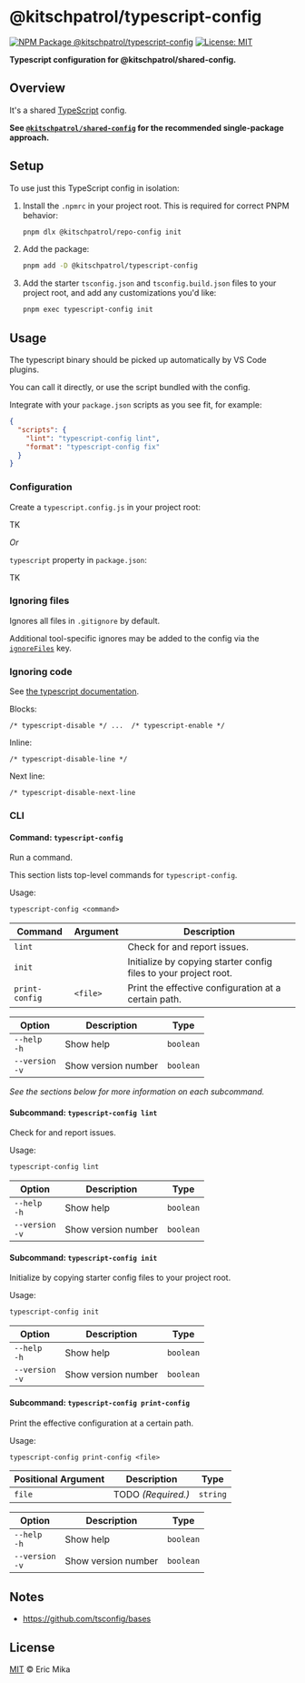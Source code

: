 <!--+ Warning: Content inside HTML comment blocks was generated by mdat and may be overwritten. +-->

<!-- title -->

# @kitschpatrol/typescript-config

<!-- /title -->

<!-- badges -->

[![NPM Package @kitschpatrol/typescript-config](https://img.shields.io/npm/v/@kitschpatrol/typescript-config.svg)](https://npmjs.com/package/@kitschpatrol/typescript-config)
[![License: MIT](https://img.shields.io/badge/License-MIT-yellow.svg)](https://opensource.org/licenses/MIT)

<!-- /badges -->

<!-- description -->

**Typescript configuration for @kitschpatrol/shared-config.**

<!-- /description -->

## Overview

It's a shared [TypeScript](https://www.typescriptlang.org/) config.

**See [`@kitschpatrol/shared-config`](https://www.npmjs.com/package/@kitschpatrol/shared-config) for the recommended single-package approach.**

## Setup

To use just this TypeScript config in isolation:

1. Install the `.npmrc` in your project root. This is required for correct PNPM behavior:

   ```sh
   pnpm dlx @kitschpatrol/repo-config init
   ```

2. Add the package:

   ```sh
   pnpm add -D @kitschpatrol/typescript-config
   ```

3. Add the starter `tsconfig.json` and `tsconfig.build.json` files to your project root, and add any customizations you'd like:

   ```sh
   pnpm exec typescript-config init
   ```

## Usage

The typescript binary should be picked up automatically by VS Code plugins.

You can call it directly, or use the script bundled with the config.

Integrate with your `package.json` scripts as you see fit, for example:

```json
{
  "scripts": {
    "lint": "typescript-config lint",
    "format": "typescript-config fix"
  }
}
```

### Configuration

Create a `typescript.config.js` in your project root:

TK

_Or_

`typescript` property in `package.json`:

TK

### Ignoring files

Ignores all files in `.gitignore` by default.

Additional tool-specific ignores may be added to the config via the [`ignoreFiles`](https://typescript.io/user-guide/configure#ignorefiles) key.

### Ignoring code

See [the typescript documentation](https://typescript.io/user-guide/ignore-code).

Blocks:

`/* typescript-disable */ ...  /* typescript-enable */`

Inline:

`/* typescript-disable-line */`

Next line:

`/* typescript-disable-next-line`

### CLI

<!-- cli-help -->

#### Command: `typescript-config`

Run a command.

This section lists top-level commands for `typescript-config`.

Usage:

```txt
typescript-config <command>
```

| Command        | Argument | Description                                                      |
| -------------- | -------- | ---------------------------------------------------------------- |
| `lint`         |          | Check for and report issues.                                     |
| `init`         |          | Initialize by copying starter config files to your project root. |
| `print-config` | `<file>` | Print the effective configuration at a certain path.             |

| Option              | Description         | Type      |
| ------------------- | ------------------- | --------- |
| `--help`<br>`-h`    | Show help           | `boolean` |
| `--version`<br>`-v` | Show version number | `boolean` |

_See the sections below for more information on each subcommand._

#### Subcommand: `typescript-config lint`

Check for and report issues.

Usage:

```txt
typescript-config lint
```

| Option              | Description         | Type      |
| ------------------- | ------------------- | --------- |
| `--help`<br>`-h`    | Show help           | `boolean` |
| `--version`<br>`-v` | Show version number | `boolean` |

#### Subcommand: `typescript-config init`

Initialize by copying starter config files to your project root.

Usage:

```txt
typescript-config init
```

| Option              | Description         | Type      |
| ------------------- | ------------------- | --------- |
| `--help`<br>`-h`    | Show help           | `boolean` |
| `--version`<br>`-v` | Show version number | `boolean` |

#### Subcommand: `typescript-config print-config`

Print the effective configuration at a certain path.

Usage:

```txt
typescript-config print-config <file>
```

| Positional Argument | Description        | Type     |
| ------------------- | ------------------ | -------- |
| `file`              | TODO _(Required.)_ | `string` |

| Option              | Description         | Type      |
| ------------------- | ------------------- | --------- |
| `--help`<br>`-h`    | Show help           | `boolean` |
| `--version`<br>`-v` | Show version number | `boolean` |

<!-- /cli-help -->

## Notes

- <https://github.com/tsconfig/bases>

<!-- license -->

## License

[MIT](license.txt) © Eric Mika

<!-- /license -->
